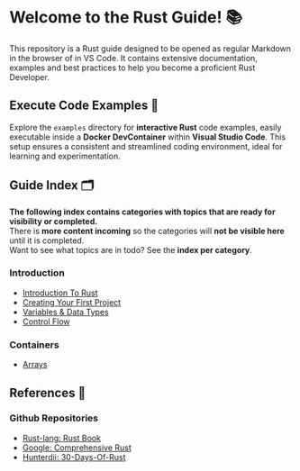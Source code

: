 # Welcome to the Rust Guide! 📚

This repository is a Rust guide designed to be opened as regular Markdown in the browser of in VS Code. 
It contains extensive documentation, examples and best practices to help you become a proficient Rust Developer.

## Execute Code Examples 🚀

Explore the `examples` directory for **interactive Rust** code examples, easily executable inside a **Docker DevContainer** within **Visual Studio Code**. This setup ensures a consistent and streamlined coding environment, ideal for learning and experimentation.

## Guide Index 🗂️

**The following index contains categories with topics that are ready for visibility or completed.**  
There is **more content incoming** so the categories will **not be visible here** until it is completed.    
Want to see what topics are in todo? See the **index per category**.

### Introduction

- [Introduction To Rust](./guide/introduction.md)
- [Creating Your First Project](./guide/first_project.md)
- [Variables & Data Types](./guide/variables_data_types.md)
- [Control Flow](./guide/control_flow.md)

### Containers

- [Arrays](./guide/containers/arrays.md)

## References 📍

### Github Repositories

- [Rust-lang: Rust Book](https://github.com/rust-lang/book)
- [Google: Comprehensive Rust](https://github.com/google/comprehensive-rust)
- [Hunterdii: 30-Days-Of-Rust](https://github.com/Hunterdii/30-Days-Of-Rust)
